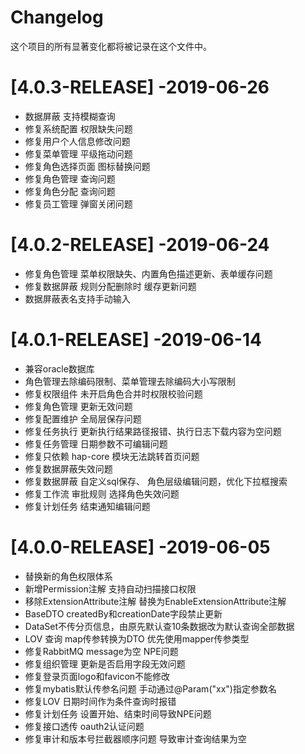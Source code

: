 # Changelog

这个项目的所有显著变化都将被记录在这个文件中。

# [4.0.3-RELEASE] -2019-06-26

- 数据屏蔽 支持模糊查询 
- 修复系统配置 权限缺失问题
- 修复用户个人信息修改问题
- 修复菜单管理 平级拖动问题
- 修复角色选择页面 图标替换问题
- 修复角色管理 查询问题
- 修复角色分配 查询问题
- 修复员工管理 弹窗关闭问题

# [4.0.2-RELEASE] -2019-06-24

- 修复角色管理 菜单权限缺失、内置角色描述更新、表单缓存问题
- 修复数据屏蔽 规则分配删除时 缓存更新问题
- 数据屏蔽表名支持手动输入

# [4.0.1-RELEASE] -2019-06-14

- 兼容oracle数据库
- 角色管理去除编码限制、菜单管理去除编码大小写限制
- 修复权限组件 未开启角色合并时权限校验问题
- 修复角色管理 更新无效问题
- 修复配置维护 全局层保存问题
- 修复任务执行 更新执行结果路径报错、执行日志下载内容为空问题
- 修复任务管理 日期参数不可编辑问题
- 修复只依赖 hap-core 模块无法跳转首页问题
- 修复数据屏蔽失效问题
- 修复数据屏蔽 自定义sql保存、 角色层级编辑问题，优化下拉框搜索  
- 修复工作流 审批规则 选择角色失效问题 
- 修复计划任务 结束通知编辑问题 

# [4.0.0-RELEASE] -2019-06-05

- 替换新的角色权限体系
- 新增Permission注解 支持自动扫描接口权限
- 移除ExtensionAttribute注解 替换为EnableExtensionAttribute注解
- BaseDTO createdBy和creationDate字段禁止更新
- DataSet不传分页信息，由原先默认查10条数据改为默认查询全部数据
- LOV 查询 map传参转换为DTO 优先使用mapper传参类型
- 修复RabbitMQ message为空 NPE问题
- 修复组织管理 更新是否启用字段无效问题
- 修复登录页面logo和favicon不能修改
- 修复mybatis默认传参名问题 手动通过@Param("xx")指定参数名
- 修复LOV 日期时间作为条件查询时报错
- 修复计划任务 设置开始、结束时间导致NPE问题
- 修复接口透传 oauth2认证问题
- 修复审计和版本号拦截器顺序问题 导致审计查询结果为空




